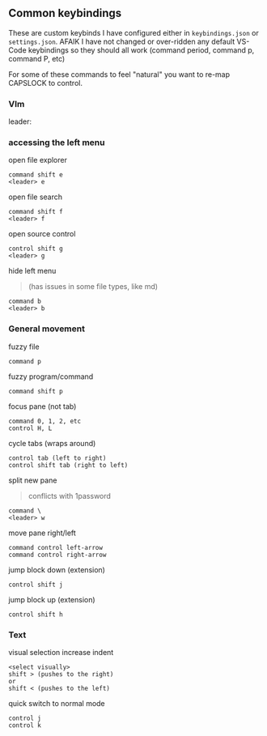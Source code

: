 ## Common keybindings

These are custom keybinds I have configured either in `keybindings.json` or `settings.json`. AFAIK I have not changed or over-ridden any default
VS-Code keybindings so they should all work (command period, command p, command P, etc)

For some of these commands to feel "natural" you want to re-map CAPSLOCK to control.

### VIm

leader: <SPC>

### accessing the left menu

open file explorer

```
command shift e
<leader> e
```

open file search

```
command shift f
<leader> f
```

open source control

```
control shift g
<leader> g
```

hide left menu

> (has issues in some file types, like md)

```
command b
<leader> b
```

### General movement

fuzzy file

```
command p
```

fuzzy program/command

```
command shift p
```

focus pane (not tab)

```
command 0, 1, 2, etc
control H, L
```

cycle tabs (wraps around)

```
control tab (left to right)
control shift tab (right to left)
```

split new pane

> conflicts with 1password

```
command \
<leader> w
```

move pane right/left

```
command control left-arrow
command control right-arrow
```

jump block down (extension)

```
control shift j
```

jump block up (extension)

```
control shift h
```

### Text

visual selection increase indent

```
<select visually>
shift > (pushes to the right)
or
shift < (pushes to the left)
```

quick switch to normal mode

```
control j
control k
```
